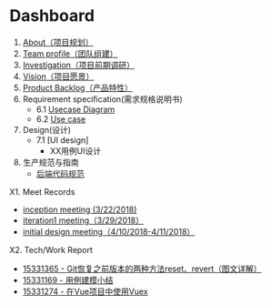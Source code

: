 # Dashboard

1. [About（项目规划）](https://github.com/Baoleme/Dashboard/blob/master/documents/about.md)
2. [Team profile（团队组建）](https://github.com/Baoleme/Dashboard/blob/master/documents/team_profile.md)
3. [Investigation（项目前期调研）](https://github.com/Baoleme/Dashboard/blob/master/documents/competitor_analyze.md)
4. [Vision（项目愿景）](https://github.com/Baoleme/Dashboard/blob/master/documents/Baoleme_Project_Proposal.md)
5. [Product Backlog（产品特性）](https://github.com/Baoleme/Dashboard/blob/master/documents/product_backlog.md)
6. Requirement specification(需求规格说明书)
	- 6.1 [Usecase Diagram](https://github.com/Baoleme/Dashboard/blob/master/img_usecases)
	- 6.2 [Use case](https://github.com/Baoleme/Dashboard/blob/master/doc_usecases)
7. Design(设计)
	- 7.1 [UI design]
		- XX用例UI设计
8. 生产规范与指南
	- [后端代码规范](https://github.com/Baoleme/Server/blob/master/Code%20Style.md)

X1. Meet Records
  - [inception meeting (3/22/2018)](https://github.com/Baoleme/Dashboard/blob/master/meet_records/KickOff_Meeting_Record.md)
  - [iteration1 meeting（3/29/2018）](https://github.com/Baoleme/Dashboard/blob/master/meet_records/meeting_record_of_iteration1.md)
  - [initial design meeting（4/10/2018-4/11/2018）](https://github.com/Baoleme/Dashboard/blob/master/meet_records/meeting_record_of_initial_design(4-10-2018-4-11-2018).md)

X2. Tech/Work Report
  - [15331365 - Git恢复之前版本的两种方法reset、revert（图文详解）](https://blog.csdn.net/yxlshk/article/details/79944535)
  - [15331169 - 用例建模小结](https://humanlee1011.github.io/2018/04/14/usecase/#)
  - [15331274 - 在Vue项目中使用Vuex](https://blog.csdn.net/shujh_sysu/article/details/79947418)